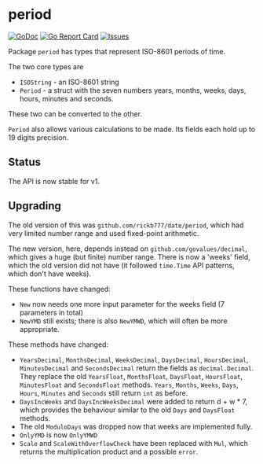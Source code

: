# period

[![GoDoc](https://img.shields.io/badge/api-Godoc-blue.svg)](https://pkg.go.dev/github.com/rickb777/period)
[![Go Report Card](https://goreportcard.com/badge/github.com/rickb777/period)](https://goreportcard.com/report/github.com/rickb777/period)
[![Issues](https://img.shields.io/github/issues/rickb777/period.svg)](https://github.com/rickb777/period/issues)

Package `period` has types that represent ISO-8601 periods of time.

The two core types are 

 * `ISOString` - an ISO-8601 string
 * `Period` - a struct with the seven numbers years, months, weeks, days, hours, minutes and seconds.

These two can be converted to the other.

`Period` also allows various calculations to be made. Its fields each hold up to 19 digits precision.

## Status

The API is now stable for v1.

## Upgrading

The old version of this was `github.com/rickb777/date/period`, which had very limited number range and used fixed-point arithmetic.

The new version, here, depends instead on `github.com/govalues/decimal`, which gives a huge (but finite) number range. There is now a 'weeks' field, which the old version did not have (it followed `time.Time` API patterns, which don't have weeks).

These functions have changed:

 * `New` now needs one more input parameter for the weeks field (7 parameters in total)
 * `NewYMD` still exists; there is also `NewYMWD`, which will often be more appropriate.

These methods have changed:

 * `YearsDecimal`, `MonthsDecimal`, `WeeksDecimal`, `DaysDecimal`, `HoursDecimal`, `MinutesDecimal` and `SecondsDecimal` return the fields as `decimal.Decimal`. They replace the old `YearsFloat`, `MonthsFloat`, `DaysFloat`, `HoursFloat`, `MinutesFloat` and `SecondsFloat` methods. `Years`, `Months`, `Weeks`, `Days`, `Hours`, `Minutes` and `Seconds` still return `int` as before.
 * `DaysIncWeeks` and `DaysIncWeeksDecimal` were added to return d + w * 7, which provides the behaviour similar to the old `Days` and `DaysFloat` methods. 
 * The old `ModuloDays` was dropped now that weeks are implemented fully. 
 * `OnlyYMD` is now `OnlyYMWD`
 * `Scale` and `ScaleWithOverflowCheck` have been replaced with `Mul`, which returns the multiplication product and a possible `error`.
